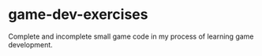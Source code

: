 # game-dev-exercises
Complete and incomplete small game code in my process of learning game development.
